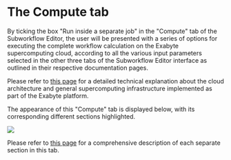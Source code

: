 # The Compute tab

By ticking the box "Run inside a separate job" in the "Compute" tab of the Subworkflow Editor, the user will be presented with a series of options for executing the complete workflow calculation on the Exabyte supercomputing cloud, according to all the various input parameters selected in the other three tabs of the Subworkflow Editor interface as outlined in their respective documentation pages.

Please refer to [this page](/infrastructure/overview.md) for a detailed technical explanation about the cloud architecture and general supercomputing infrastructure implemented as part of the Exabyte platform. 

The appearance of this "Compute" tab is displayed below, with its corresponding different sections highlighted.

<img src="/images/compute-tab.png"/>

Please refer to [this page](/infrastructure/compute/overview.md) for a comprehensive description of each separate section in this tab.
